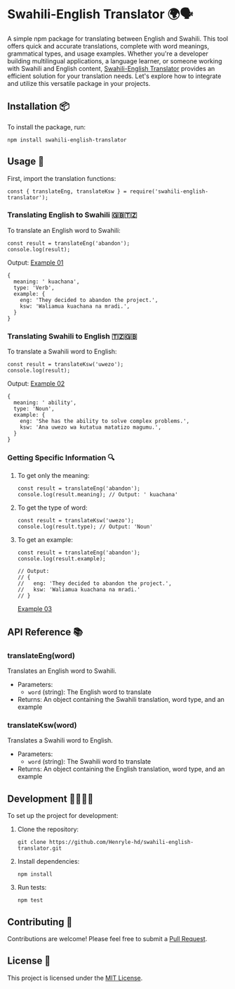 # Swahili-English Translator 🌍🗣️

A simple npm package for translating between English and Swahili. This tool offers quick and accurate translations, complete with word meanings, grammatical types, and usage examples. Whether you're a developer building multilingual applications, a language learner, or someone working with Swahili and English content, [Swahili-English Translator](https://github.com/Henryle-hd/swahili-english-translator) provides an efficient solution for your translation needs. Let's explore how to integrate and utilize this versatile package in your projects.

## Installation 📦

To install the package, run:

```
npm install swahili-english-translator
```

## Usage 🚀

First, import the translation functions:

```
const { translateEng, translateKsw } = require('swahili-english-translator');
```

### Translating English to Swahili 🇬🇧🇹🇿

To translate an English word to Swahili:

```
const result = translateEng('abandon');
console.log(result);
```

Output: [Example 01](https://github.com/Henryle-hd/Swahili-english-translator-Example/blob/main/engToSw.js)

```
{
  meaning: ' kuachana',
  type: 'Verb',
  example: {
    eng: 'They decided to abandon the project.',
    ksw: 'Waliamua kuachana na mradi.',
  }
}
```

### Translating Swahili to English 🇹🇿🇬🇧

To translate a Swahili word to English:

```
const result = translateKsw('uwezo');
console.log(result);
```

Output: [Example 02](https://github.com/Henryle-hd/Swahili-english-translator-Example/blob/main/swToEng.js)

```
{
  meaning: ' ability',
  type: 'Noun',
  example: {
    eng: 'She has the ability to solve complex problems.',
    ksw: 'Ana uwezo wa kutatua matatizo magumu.',
  }
}
```

### Getting Specific Information 🔍

1. To get only the meaning:
   ```
   const result = translateEng('abandon');
   console.log(result.meaning); // Output: ' kuachana'
   ```

2. To get the type of word:
   ```
   const result = translateKsw('uwezo');
   console.log(result.type); // Output: 'Noun'
   ```

3. To get an example:
   ```
   const result = translateEng('abandon');
   console.log(result.example);

   // Output:
   // {
   //   eng: 'They decided to abandon the project.',
   //   ksw: 'Waliamua kuachana na mradi.'
   // }
   ```
   [Example 03](https://github.com/Henryle-hd/Swahili-english-translator-Example/blob/main/Specific%20Info.js)

## API Reference 📚

### translateEng(word)

Translates an English word to Swahili.

- Parameters:
  - `word` (string): The English word to translate
- Returns: An object containing the Swahili translation, word type, and an example

### translateKsw(word)

Translates a Swahili word to English.

- Parameters:
  - `word` (string): The Swahili word to translate
- Returns: An object containing the English translation, word type, and an example

## Development 👨‍💻👩‍💻

To set up the project for development:

1. Clone the repository:
   ```
   git clone https://github.com/Henryle-hd/swahili-english-translator.git
   ```

2. Install dependencies:
   ```
   npm install
   ```

3. Run tests:
   ```
   npm test
   ```

## Contributing 🤝

Contributions are welcome! Please feel free to submit a [Pull Request](https://github.com/Henryle-hd/swahili-english-translator/pulls).

## License 📄

This project is licensed under the [MIT License](https://github.com/Henryle-hd/swahili-english-translator?tab=MIT-1-ov-file).

